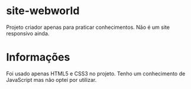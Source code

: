 # site-webworld
Projeto criador apenas para praticar conhecimentos. Não é um site responsivo ainda.
# Informações
Foi usado apenas HTML5 e CSS3 no projeto. Tenho um conhecimento de JavaScript mas não optei por utilizar.
